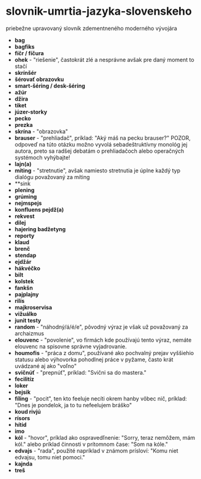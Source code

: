 # slovnik-umrtia-jazyka-slovenskeho
priebežne upravovaný slovník zdementneného moderného vývojára

- **bag**
- **bagfiks**
- **fíčr / fíčura**
- **ohek** - "riešenie", častokrát zlé a nesprávne avšak pre daný moment to stačí
- **skrínšér**
- **šérovať obrazovku**
- **smart-šéring / desk-šéring**
- **ažúr**
- **džira**
- **tiket**
- **júzer-storky**
- **pecko**
- **prezka**
- **skrína** - "obrazovka"
- **brauser** - "prehliadač", príklad: "Aký máš na pecku brauser?" POZOR, odpoveď na túto otázku možno vyvolá sebadeštruktívny monológ jej autora, preto sa radšej debatám o prehliadačoch alebo operačných systémoch vyhýbajte!
- **lajn(a)**
- **míting** - "stretnutie", avšak namiesto stretnutia je úplne každý typ dialógu považovaný za míting
- **sink
- **plening**
- **grúming**
- **nejmspejs**
- **konfluens pejdž(a)**
- **rekvest**
- **dilej**
- **hajering badžetyng**
- **reporty**
- **klaud**
- **brenč**
- **stendap**
- **ejdžár**
- **hákvéčko**
- **bilt**
- **kolstek**
- **fankšn**
- **pajplajny**
- **rilís**
- **majkroservisa**
- **vižuálko**
- **junit testy**
- **random** - "náhodný/á/é/e", pôvodný výraz je však už považovaný za archaizmus
- **elouvenc** - "povolenie", vo firmách kde používajú tento výraz, nemáte elouvenc na spisovne správne vyjadrovanie. 
- **houmofis** - "práca z domu", používané ako pochvalný prejav vyššiehio statusu alebo výhovorka pohodlnej práce v pyžame, často krát uvádzané aj ako "voľno"
- **svičnúť** - "prepnúť", príklad: "Svični sa do mastera."
- **fecilitíz**
- **loker**
- **bejsik**
- **fíling** - "pocit", ten kto feeluje necíti okrem hanby vôbec nič, príklad: "Dnes je pondelok, ja to tu nefeelujem bráško"
- **koud rivjú**
- **rísors**
- **hítid**
- **imo**
- **kól** - "hovor", príklad ako ospravedľnenie: "Sorry, teraz nemôžem, mám kól." alebo príklad činnosti v prítomnom čase: "Som na kóle."
- **edvajs** - "rada", použité napríklad v známom prísloví: "Komu niet edvajsu, tomu niet pomoci."
- **kajnda**
- **treš**
